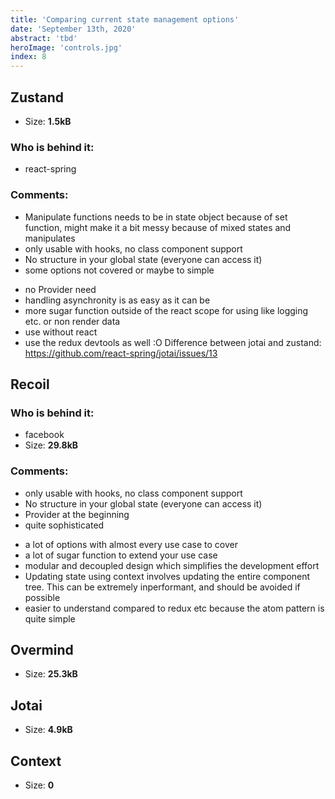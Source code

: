 ```yaml
---
title: 'Comparing current state management options'
date: 'September 13th, 2020'
abstract: 'tbd'
heroImage: 'controls.jpg'
index: 8
---
```


## Zustand
- Size: **1.5kB**
### Who is behind it:
- react-spring
### Comments:  
- Manipulate functions needs to be in state object because of set function, might make it a bit 
messy because of mixed states and manipulates
- only usable with hooks, no class component support
- No structure in your global state (everyone can access it)
- some options not covered or maybe to simple
+ no Provider need
+ handling asynchronity is as easy as it can be
+ more sugar function outside of the react scope for using like logging etc. or non render data
+ use without react
+ use the redux devtools as well :O 
Difference between jotai and zustand: https://github.com/react-spring/jotai/issues/13

## Recoil
### Who is behind it:
- facebook
- Size: **29.8kB**
### Comments:  
- only usable with hooks, no class component support
- No structure in your global state (everyone can access it)
- Provider at the beginning 
- quite sophisticated
+ a lot of options with almost every use case to cover
+ a lot of sugar function to extend your use case
+ modular and decoupled design which simplifies the development effort
+ Updating state using context involves updating the entire component tree. This can be extremely inperformant, and  should be avoided if possible
+ easier to understand compared to redux etc because the atom pattern is quite simple

## Overmind
- Size: **25.3kB**
## Jotai
- Size: **4.9kB**
## Context
- Size: **0**

